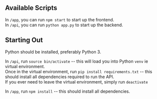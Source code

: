 ## Available Scripts

In `/app`, you can run `npm start` to start up the frontend.<br />
In `/api`, you can run `python app.py` to start up the backend.

## Starting Out

Python should be installed, preferably Python 3.<br />

In `/api`, run `source bin/activate` -- this will load you into Python `venv` ie virtual environment.<br />
Once in the virtual environment, run `pip install requirements.txt` -- this should install all dependencies required to run the API.<br />
If you ever need to leave the virtual environment, simply run `deactivate`

In `/app`, run `npm install` -- this should install all dependencies.
